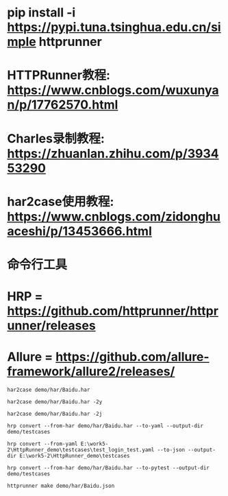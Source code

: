 # pip install -i https://pypi.tuna.tsinghua.edu.cn/simple httprunner
# HTTPRunner教程: https://www.cnblogs.com/wuxunyan/p/17762570.html
# Charles录制教程: https://zhuanlan.zhihu.com/p/393453290
# har2case使用教程: https://www.cnblogs.com/zidonghuaceshi/p/13453666.html
# 命令行工具
# HRP = https://github.com/httprunner/httprunner/releases
# Allure = https://github.com/allure-framework/allure2/releases/

```shell
har2case demo/har/Baidu.har 
```

```shell
har2case demo/har/Baidu.har -2y
```

```shell
har2case demo/har/Baidu.har -2j
```

```shell
hrp convert --from-har demo/har/Baidu.har --to-yaml --output-dir demo/testcases
```

```shell
hrp convert --from-yaml E:\work5-2\HttpRunner_demo\testcases\test_login_test.yaml --to-json --output-dir E:\work5-2\HttpRunner_demo\testcases
```

```shell
hrp convert --from-har demo/har/Baidu.har --to-pytest --output-dir demo/testcases
```

```shell
httprunner make demo/har/Baidu.json
```